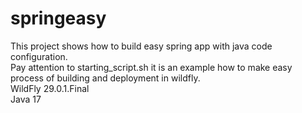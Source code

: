 # springeasy
This project shows how to build easy spring app with java code configuration.<br/>
Pay attention to starting_script.sh it is an example how to make easy process of building and deployment in wildfly.<br/>
WildFly 29.0.1.Final<br/>
Java 17
